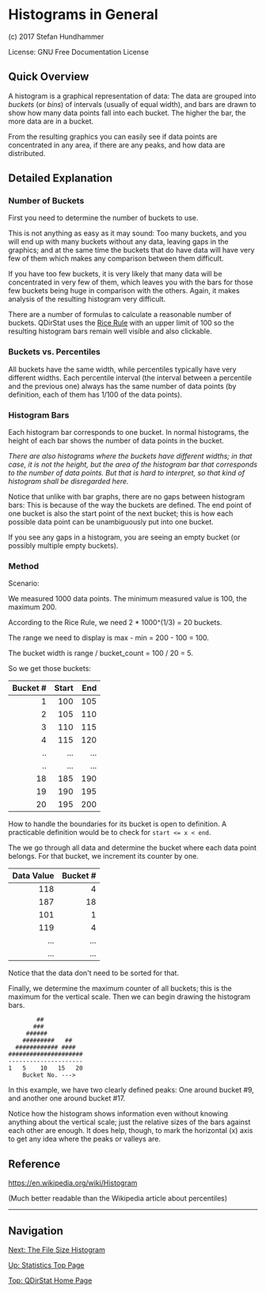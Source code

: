 # Histograms in General

(c) 2017 Stefan Hundhammer

License: GNU Free Documentation License


## Quick Overview

A histogram is a graphical representation of data: The data are grouped into
_buckets_ (or _bins_) of intervals (usually of equal width), and bars are drawn
to show how many data points fall into each bucket. The higher the bar, the
more data are in a bucket.

From the resulting graphics you can easily see if data points are concentrated
in any area, if there are any peaks, and how data are distributed.



## Detailed Explanation

### Number of Buckets

First you need to determine the number of buckets to use.

This is not anything as easy as it may sound: Too many buckets, and you will
end up with many buckets without any data, leaving gaps in the graphics; and at
the same time the buckets that do have data will have very few of them which
makes any comparison between them difficult.

If you have too few buckets, it is very likely that many data will be
concentrated in very few of them, which leaves you with the bars for those few
buckets being huge in comparison with the others. Again, it makes analysis of
the resulting histogram very difficult.

There are a number of formulas to calculate a reasonable number of
buckets. QDirStat uses the
[Rice Rule](https://en.wikipedia.org/wiki/Histogram#Rice_Rule)
with an upper limit of 100 so the resulting histogram bars remain well visible
and also clickable.


### Buckets vs. Percentiles

All buckets have the same width, while percentiles typically have very
different widths. Each percentile interval (the interval between a percentile
and the previous one) always has the same number of data points (by definition,
each of them has 1/100 of the data points).


### Histogram Bars

Each histogram bar corresponds to one bucket. In normal histograms, the height
of each bar shows the number of data points in the bucket.

_There are also histograms where the buckets have different widths; in that
case, it is not the height, but the area of the histogram bar that corresponds
to the number of data points. But that is hard to interpret, so that kind of
histogram shall be disregarded here._

Notice that unlike with bar graphs, there are no gaps between histogram bars:
This is because of the way the buckets are defined. The end point of one bucket
is also the start point of the next bucket; this is how each possible data
point can be unambiguously put into one bucket.

If you see any gaps in a histogram, you are seeing an empty bucket (or possibly
multiple empty buckets).


### Method

Scenario:

We measured 1000 data points. The minimum measured value is 100, the maximum
200.

According to the Rice Rule, we need 2 * 1000^(1/3) = 20 buckets.

The range we need to display is max - min = 200 - 100 = 100.

The bucket width is range / bucket_count = 100 / 20 = 5.

So we get those buckets:

| Bucket # | Start | End |
| -------: | ----: | --: |
|        1 |   100 | 105 |
|        2 |   105 | 110 |
|        3 |   110 | 115 |
|        4 |   115 | 120 |
|       .. |   ... | ... |
|       .. |   ... | ... |
|       18 |   185 | 190 |
|       19 |   190 | 195 |
|       20 |   195 | 200 |

How to handle the boundaries for its bucket is open to definition. A
practicable definition would be to check for `start <= x < end`.

The we go through all data and determine the bucket where each data point
belongs. For that bucket, we increment its counter by one.


| Data Value | Bucket # |
| ---------: | -------: |
|        118 |        4 |
|        187 |       18 |
|        101 |        1 |
|        119 |        4 |
|        ... |      ... |
|        ... |      ... |

Notice that the data don't need to be sorted for that.

Finally, we determine the maximum counter of all buckets; this is the maximum
for the vertical scale. Then we can begin drawing the histogram bars.

            ##
           ###
         ######
        #########   ##
      ############ ####
    #####################
    ---------------------
    1   5    10   15   20
        Bucket No. --->


In this example, we have two clearly defined peaks: One around bucket #9, and
another one around bucket #17.

Notice how the histogram shows information even without knowing anything about
the vertical scale; just the relative sizes of the bars against each other are
enough. It does help, though, to mark the horizontal (x) axis to get any idea
where the peaks or valleys are.


## Reference

https://en.wikipedia.org/wiki/Histogram

(Much better readable than the Wikipedia article about percentiles)


----------------------------------

## Navigation

[Next: The File Size Histogram](https://github.com/shundhammer/qdirstat/blob/master/doc/stats/File-Size-Histogram.md)

[Up: Statistics Top Page](https://github.com/shundhammer/qdirstat/blob/master/doc/stats/Statistics.md)

[Top: QDirStat Home Page](https://github.com/shundhammer/qdirstat/blob/master/README.md)


